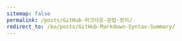 ```yaml
---
sitemap: false
permalink: /posts/GitHub-마크다운-문법-정리/
redirect_to: /ko/posts/GitHub-Markdown-Syntax-Summary/
---
```

